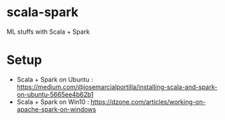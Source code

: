 # scala-spark
ML stuffs with Scala + Spark

# Setup

- Scala + Spark on Ubuntu : https://medium.com/@josemarcialportilla/installing-scala-and-spark-on-ubuntu-5665ee4b62b1
- Scala + Spark on Win10 : https://dzone.com/articles/working-on-apache-spark-on-windows
